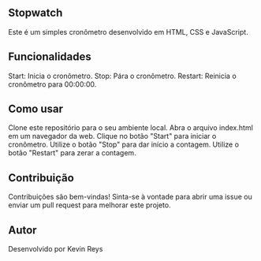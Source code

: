 ## Stopwatch
Este é um simples cronômetro desenvolvido em HTML, CSS e JavaScript.

## Funcionalidades
Start: Inicia o cronômetro.
Stop: Pára o cronômetro.
Restart: Reinicia o cronômetro para 00:00:00.

## Como usar
Clone este repositório para o seu ambiente local.
Abra o arquivo index.html em um navegador da web.
Clique no botão "Start" para iniciar o cronômetro.
Utilize o botão "Stop" para dar início a contagem.
Utilize o botão "Restart" para zerar a contagem.

## Contribuição
Contribuições são bem-vindas! Sinta-se à vontade para abrir uma issue ou enviar um pull request para melhorar este projeto.

## Autor
Desenvolvido por Kevin Reys
